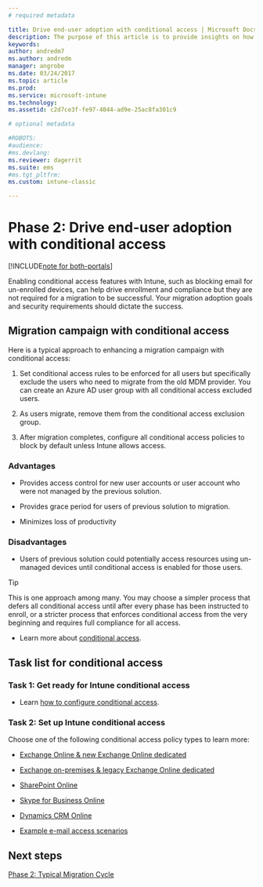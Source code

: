 ```yaml
---
# required metadata

title: Drive end-user adoption with conditional access | Microsoft Docs
description: The purpose of this article is to provide insights on how to leverage conditional access to drive Intune enrollment.
keywords:
author: andredm7
ms.author: andredm
manager: angrobe
ms.date: 03/24/2017
ms.topic: article
ms.prod:
ms.service: microsoft-intune
ms.technology:
ms.assetid: c2d7ce3f-fe97-4044-ad9e-25ac8fa301c9

# optional metadata

#ROBOTS:
#audience:
#ms.devlang:
ms.reviewer: dagerrit
ms.suite: ems
#ms.tgt_pltfrm:
ms.custom: intune-classic

---
```


# Phase 2: Drive end-user adoption with conditional access

[!INCLUDE[note for both-portals](./includes/note-for-both-portals.md)]

Enabling conditional access features with Intune, such as blocking email for un-enrolled devices, can help drive enrollment and compliance but they are not required for a migration to be successful. Your migration adoption goals and security requirements should dictate the success.

## Migration campaign with conditional access

Here is a typical approach to enhancing a migration campaign with conditional access:

1.  Set conditional access rules to be enforced for all users but specifically exclude the users who need to migrate from the old MDM provider. You can create an Azure AD user group with all conditional access excluded users.

2.  As users migrate, remove them from the conditional access exclusion group.

3.  After migration completes, configure all conditional access policies to block by default unless Intune allows access.

### Advantages

-   Provides access control for new user accounts or user account who were not managed by the previous solution.

-   Provides grace period for users of previous solution to migration.

-   Minimizes loss of productivity

### Disadvantages

-   Users of previous solution could potentially access resources using un-managed devices until conditional access is enabled for those users.

> [!TIP]
> This is one approach among many. You may choose a simpler process that defers all conditional access until after every phase has been instructed to enroll, or a stricter process that enforces conditional access from the very beginning and requires full compliance for all access.

-   Learn more about [conditional access](https://docs.microsoft.com/intune/conditional-access).

## Task list for conditional access

### Task 1: Get ready for Intune conditional access

-   Learn [how to configure conditional access](/intune-classic/deploy-use/restrict-access-to-email-and-o365-services-with-microsoft-intune).

### Task 2: Set up Intune conditional access

Choose one of the following conditional access policy types to learn more:

-   [Exchange Online & new Exchange Online dedicated](/intune-classic/deploy-use/restrict-access-to-exchange-online-with-microsoft-intune)

-   [Exchange on-premises & legacy Exchange Online dedicated](/intune-classic/deploy-use/restrict-access-to-exchange-onpremises-with-microsoft-intune)

-   [SharePoint Online](/intune-classic/deploy-use/restrict-access-to-sharepoint-online-with-microsoft-intune)

-   [Skype for Business Online](/intune-classic/deploy-use/restrict-access-to-skype-for-business-online-with-microsoft-intune)

-   [Dynamics CRM Online](/intune-classic/deploy-use/restrict-access-to-dynamics-crm-online-with-microsoft-intune)

-   [Example e-mail access scenarios](/intune-classic/deploy-use/restrict-email-access-example-scenarios)

## Next steps

[Phase 2: Typical Migration Cycle](migration-guide-cycle.md)
